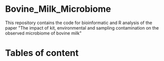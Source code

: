 # Bovine_Milk_Microbiome
This repository contains the code for bioinformatic and R analysis of the paper "The impact of kit, environmental and sampling contamination on the observed microbiome of bovine milk"
# Tables of content
